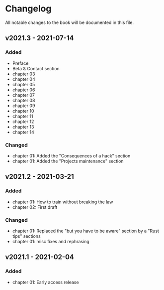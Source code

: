 # Changelog

All notable changes to the book will be documented in this file.


## v2021.3 - 2021-07-14

### Added

* Preface
* Beta & Contact section
* chapter 03
* chapter 04
* chapter 05
* chapter 06
* chapter 07
* chapter 08
* chapter 09
* chapter 10
* chapter 11
* chapter 12
* chapter 13
* chapter 14

### Changed

* chapter 01: Added the "Consequences of a hack" section
* chapter 01: Added the "Projects maintenance" section



## v2021.2 - 2021-03-21

### Added

* chapter 01: How to train without breaking the law
* chapter 02: First draft

### Changed

* chapter 01: Replaced the "but you have to be aware" section by a "Rust tips" sections
* chapter 01: misc fixes and rephrasing



## v2021.1 - 2021-02-04

### Added

* chapter 01: Early access release
